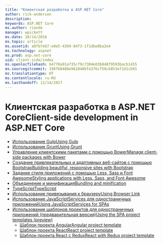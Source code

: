 ```yaml
---
title: "Клиентская разработка в ASP.NET Core"
author: rick-anderson
description: 
keywords: ASP.NET Core
ms.author: riande
manager: wpickett
ms.date: 10/14/2016
ms.topic: article
ms.assetid: a8fb7eb7-e0e5-4394-84f3-1f1dbe0ba2e4
ms.technology: aspnet
ms.prod: asp.net-core
uid: client-side/index
ms.openlocfilehash: b4770a91a735cf9c7304e03b848f9593bacb1455
ms.sourcegitcommit: 198fb0488e961048bfa376cf58cb853ef1d1cb91
ms.translationtype: HT
ms.contentlocale: ru-RU
ms.lasthandoff: 12/14/2017
---
```

# <a name="client-side-development-in-aspnet-core"></a><span data-ttu-id="a3e2c-103">Клиентская разработка в ASP.NET Core</span><span class="sxs-lookup"><span data-stu-id="a3e2c-103">Client-side development in ASP.NET Core</span></span>

- [<span data-ttu-id="a3e2c-104">Использование Gulp</span><span class="sxs-lookup"><span data-stu-id="a3e2c-104">Using Gulp</span></span>](xref:client-side/using-gulp)
- [<span data-ttu-id="a3e2c-105">Использование Grunt</span><span class="sxs-lookup"><span data-stu-id="a3e2c-105">Using Grunt</span></span>](xref:client-side/using-grunt)
- [<span data-ttu-id="a3e2c-106">Управление клиентскими пакетами с помощью Bower</span><span class="sxs-lookup"><span data-stu-id="a3e2c-106">Manage client-side packages with Bower</span></span>](xref:client-side/bower)
- [<span data-ttu-id="a3e2c-107">Создание привлекательных и адаптивных веб-сайтов с помощью Bootstrap</span><span class="sxs-lookup"><span data-stu-id="a3e2c-107">Building beautiful, responsive sites with Bootstrap</span></span>](xref:client-side/bootstrap)
- [<span data-ttu-id="a3e2c-108">Задание стиля приложений с помощью Less, Sass и Font Awesome</span><span class="sxs-lookup"><span data-stu-id="a3e2c-108">Styling applications with Less, Sass, and Font Awesome</span></span>](xref:client-side/less-sass-fa)
- [<span data-ttu-id="a3e2c-109">Объединение и минификация</span><span class="sxs-lookup"><span data-stu-id="a3e2c-109">Bundling and minification</span></span>](xref:client-side/bundling-and-minification)
- [<span data-ttu-id="a3e2c-110">TypeScript</span><span class="sxs-lookup"><span data-stu-id="a3e2c-110">TypeScript</span></span>](https://www.typescriptlang.org/docs/handbook/asp-net-core.html)
- [<span data-ttu-id="a3e2c-111">Использование привязывания к браузеру</span><span class="sxs-lookup"><span data-stu-id="a3e2c-111">Using Browser Link</span></span>](xref:client-side/using-browserlink)
- [<span data-ttu-id="a3e2c-112">Использование JavaScriptServices для одностраничных приложений</span><span class="sxs-lookup"><span data-stu-id="a3e2c-112">Using JavaScriptServices for SPAs</span></span>](xref:client-side/spa-services)
- [<span data-ttu-id="a3e2c-113">Использование шаблонов проектов для одностраничных приложений (предварительная версия)</span><span class="sxs-lookup"><span data-stu-id="a3e2c-113">Using the SPA project templates (preview)</span></span>](xref:spa/index)
    - [<span data-ttu-id="a3e2c-114">Шаблон проекта Angular</span><span class="sxs-lookup"><span data-stu-id="a3e2c-114">Angular project template</span></span>](xref:spa/angular)
    - [<span data-ttu-id="a3e2c-115">Шаблон проекта React</span><span class="sxs-lookup"><span data-stu-id="a3e2c-115">React project template</span></span>](xref:spa/react)
    - [<span data-ttu-id="a3e2c-116">Шаблон проекта React с Redux</span><span class="sxs-lookup"><span data-stu-id="a3e2c-116">React with Redux project template</span></span>](xref:spa/react-with-redux)
